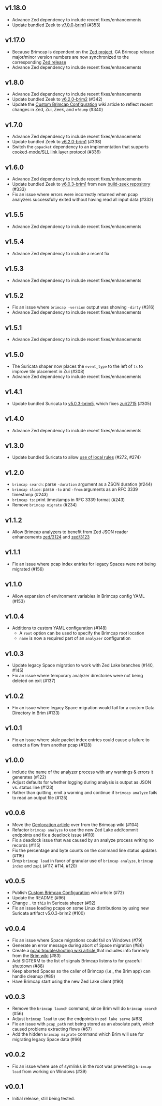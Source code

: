 ## v1.18.0
* Advance Zed dependency to include recent fixes/enhancements
* Update bundled Zeek to [v7.0.0-brim1](https://github.com/brimdata/build-zeek/releases/tag/v7.0.0-brim1) (#353)

## v1.17.0
* Because Brimcap is dependent on the [Zed project](https://zed.brimdata.io/), GA Brimcap release major/minor version numbers are now synchronized to the corresponding [Zed release](https://github.com/brimdata/zed/releases)
* Advance Zed dependency to include recent fixes/enhancements

## v1.8.0
* Advance Zed dependency to include recent fixes/enhancements
* Update bundled Zeek to [v6.2.0-brim2](https://github.com/brimdata/build-zeek/releases/tag/v6.2.0-brim2) (#342)
* Update the [Custom Brimcap Configuration](https://github.com/brimdata/brimcap/wiki/Custom-Brimcap-Config) wiki article to reflect recent changes in Zed, Zui, Zeek, and `nfdump` (#340)

## v1.7.0
* Advance Zed dependency to include recent fixes/enhancements
* Update bundled Zeek to [v6.2.0-brim1](https://github.com/brimdata/build-zeek/releases/tag/v6.2.0-brim1) (#338)
* Switch the `gopacket` dependency to an implementation that supports [cooked-mode/SLL link layer protocol](https://wiki.wireshark.org/SLL) (#336)

## v1.6.0
* Advance Zed dependency to include recent fixes/enhancements
* Update bundled Zeek to [v6.0.3-brim1](https://github.com/brimdata/build-zeek/releases/tag/v6.0.3-brim1) from new [build-zeek repository](https://github.com/brimdata/build-zeek) (#333)
* Fix an issue where errors were incorrectly returned when pcap analyzers successfully exited without having read all input data (#332)

## v1.5.5
* Advance Zed dependency to include recent fixes/enhancements

## v1.5.4
* Advance Zed dependency to include a recent fix

## v1.5.3
* Advance Zed dependency to include recent fixes/enhancements

## v1.5.2
* Fix an issue where `brimcap -version` output was showing `-dirty` (#316)
* Advance Zed dependency to include recent fixes/enhancements

## v1.5.1
* Advance Zed dependency to include recent fixes/enhancements

## v1.5.0
* The Suricata shaper now places the `event_type` to the left of `ts` to improve tile placement in Zui (#308)
* Advance Zed dependency to include recent fixes/enhancements

## v1.4.1
* Update bundled Suricata to [v5.0.3-brim5](https://github.com/brimdata/build-suricata/releases/tag/v5.0.3-brim5), which fixes [zui/2715](https://github.com/brimdata/zui/issues/2715) (#305)

## v1.4.0
* Advance Zed dependency to include recent fixes/enhancements

## v1.3.0
* Update bundled Suricata to allow [use of local rules](https://github.com/brimdata/brimcap/issues/259) (#272, #274)

## v1.2.0
* `brimcap search`: parse `-duration` argument as a ZSON duration (#244)
* `brimcap slice`: parse `-to` and `-from` arguments as an RFC 3339 timestamp (#243)
* `brimcap ts`: print timestamps in RFC 3339 format (#243)
* Remove `brimcap migrate` (#234)

## v1.1.2
* Allow Brimcap analyzers to benefit from Zed JSON reader enhancements [zed/3124](https://github.com/brimdata/zed/pull/3124) and [zed/3123](https://github.com/brimdata/zed/pull/3123)

## v1.1.1
* Fix an issue where pcap index entries for legacy Spaces were not being migrated (#156)

## v1.1.0
* Allow expansion of environment variables in Brimcap config YAML (#153)

## v1.0.4
* Additions to custom YAML configuration (#148)
   * A `root` option can be used to specify the Brimcap root location
   * `name` is now a required part of an `analyzer` configuration

## v1.0.3
* Update legacy Space migration to work with Zed Lake branches (#140, #145)
* Fix an issue where temporary analyzer directories were not being deleted on exit (#137)

## v1.0.2
* Fix an issue where legacy Space migration would fail for a custom Data Directory in Brim (#133)

## v1.0.1
* Fix an issue where stale packet index entries could cause a failure to extract a flow from another pcap (#128)

## v1.0.0
* Include the name of the analyzer process with any warnings & errors it generates (#122)
* Adjust defaults for whether logging during analysis is output as JSON vs. status line (#123)
* Rather than quitting, emit a warning and continue if `brimcap analyze` fails to read an output file (#125)

## v0.0.6
* Move the [Geolocation article](https://github.com/brimdata/brimcap/wiki/Geolocation) over from the Brimcap wiki (#104)
* Refactor `brimcap analyze` to use the new Zed Lake add/commit endpoints and fix a deadlock issue (#110)
* Fix a deadlock issue that was caused by an analyze process writing no records (#115)
* Fix the percentage and byte counts on the command line status updates (#116)
* Drop `brimcap load` in favor of granular use of `brimcap analyze`, `brimcap index` and `zapi` (#117, #114, #120)

## v0.0.5
* Publish [Custom Brimcap Configuration](https://github.com/brimdata/brimcap/wiki/Custom-Brimcap-Config) wiki article (#72)
* Update the README (#96)
* Change `.` to `this` in Suricata shaper (#92)
* Fix an issue loading pcaps on some Linux distributions by using new Suricata artifact v5.0.3-brim2 (#100)

## v0.0.4
* Fix an issue where Space migrations could fail on Windows (#79)
* Generate an error message during abort of Space migration (#86)
* Create a [pcap troubleshooting wiki article ](https://github.com/brimdata/brimcap/wiki/Troubleshooting#ive-clicked-to-open-a-packet-capture-in-brim-but-it-failed-to-open) that includes info formerly from the [Brim wiki](https://github.com/brimdata/brim/wiki) (#83)
* Add SIGTERM to the list of signals Brimcap listens to for graceful shutdown (#88)
* Keep aborted Spaces so the caller of Brimcap (i.e., the Brim app) can handle cleanup (#89)
* Have Brimcap start using the new Zed Lake client (#90)

## v0.0.3

* Remove the `brimcap launch` command, since Brim will do `brimcap search` (#56)
* Adjust `brimcap load` to use the endpoints in `zed lake serve` (#63)
* Fix an issue with `pcap_path` not being stored as an absolute path, which caused problems extracting flows (#67)
* Add the hidden `brimcap migrate` command which Brim will use for migrating legacy Space data (#66)

## v0.0.2

* Fix an issue where use of symlinks in the root was preventing `brimcap load` from working on Windows (#39)

## v0.0.1

* Initial release, still being tested.
